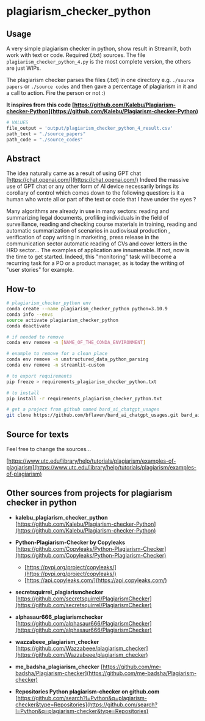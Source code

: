 # plagiarism_checker_python


## Usage
A very simple plagiarism checker in python, show result in Streamlit, both work with text or code. Required (.txt) sources. The file `plagiarism_checker_python_4.py` is the most complete version, the others are just WIPs.

The plagiarism checker parses the files (.txt) in one directory e.g. `./source papers` or `./source codes` and then gave a percentage of plagiarism in it and a call to action. Fire the person or not :)

__It inspires from this code [https://github.com/Kalebu/Plagiarism-checker-Python](https://github.com/Kalebu/Plagiarism-checker-Python)__

```python
# VALUES
file_output = 'output/plagiarism_checker_python_4_result.csv'
path_text = "./source_papers"
path_code = "./source_codes"
```


## Abstract
The idea naturally came as a result of using GPT chat [https://chat.openai.com/](https://chat.openai.com/) Indeed the massive use of GPT chat or any other form of AI device necessarily brings its corollary of control which comes down to the following question: is it a human who wrote all or part of the text or code that I have under the eyes ?

Many algorithms are already in use in many sectors: reading and summarizing legal documents, profiling individuals in the field of surveillance, reading and checking course materials in training, reading and automatic summarization of scenarios in audiovisual production , verification of copy writing in marketing, press release in the communication sector automatic reading of CVs and cover letters in the HRD sector... The examples of application are innumerable. If not, now is the time to get started. Indeed, this "monitoring" task will become a recurring task for a PO or a product manager, as is today the writing of "user stories" for example.


## How-to
```bash
# plagiarism_checker_python env
conda create --name plagiarism_checker_python python=3.10.9
conda info --envs
source activate plagiarism_checker_python
conda deactivate

# if needed to remove
conda env remove -n [NAME_OF_THE_CONDA_ENVIRONMENT]

# example to remove for a clean place
conda env remove -n unstructured_data_python_parsing
conda env remove -n streamlit-custom

# to export requirements
pip freeze > requirements_plagiarism_checker_python.txt

# to install
pip install -r requirements_plagiarism_checker_python.txt

# get a project from github named bard_ai_chatgpt_usages
git clone https://github.com/bflaven/bard_ai_chatgpt_usages.git bard_ai_chatgpt_usages

```


## Source for texts
Feel free to change the sources...

[https://www.utc.edu/library/help/tutorials/plagiarism/examples-of-plagiarism](https://www.utc.edu/library/help/tutorials/plagiarism/examples-of-plagiarism)



## Other sources from projects for plagiarism checker in python

- **kalebu_plagiarism_checker_python**
[https://github.com/Kalebu/Plagiarism-checker-Python](https://github.com/Kalebu/Plagiarism-checker-Python)



- **Python-Plagiarism-Checker by Copyleaks**
[https://github.com/Copyleaks/Python-Plagiarism-Checker](https://github.com/Copyleaks/Python-Plagiarism-Checker)
	+ [https://pypi.org/project/copyleaks/](https://pypi.org/project/copyleaks/)
	+ [https://api.copyleaks.com/](https://api.copyleaks.com/)

- **secretsquirrel_plagiarismchecker**
[https://github.com/secretsquirrel/PlagiarismChecker](https://github.com/secretsquirrel/PlagiarismChecker)


- **alphasaur666_plagiarismchecker**
[https://github.com/alphasaur666/PlagiarismChecker](https://github.com/alphasaur666/PlagiarismChecker)


- **wazzabeee_plagiarism_checker**
[https://github.com/Wazzabeee/plagiarism_checker](https://github.com/Wazzabeee/plagiarism_checker)


- **me_badsha_plagiarism_checker**
[https://github.com/me-badsha/Plagiarism-checker](https://github.com/me-badsha/Plagiarism-checker)

- **Repositories Python plagiarism-checker on github.com**
[https://github.com/search?l=Python&q=plagiarism-checker&type=Repositories](https://github.com/search?l=Python&q=plagiarism-checker&type=Repositories)
